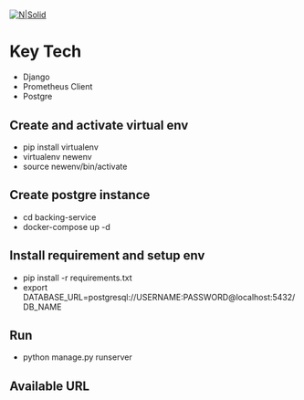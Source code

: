 
# 

  

[![N|Solid](https://www.alterra.id/wp-content/themes/alterra-wp/assets/revamp/img/logo_nav@2x.png)](https://alterra.id)

  
 




# Key Tech
* Django
* Prometheus Client
* Postgre

## Create and activate virtual env 
- pip install virtualenv
- virtualenv newenv
- source newenv/bin/activate

## Create postgre instance  
- cd backing-service
- docker-compose up -d


## Install requirement and setup env
- pip install -r requirements.txt
- export DATABASE_URL=postgresql://USERNAME:PASSWORD@localhost:5432/DB_NAME


## Run
- python manage.py runserver




## Available URL



  


